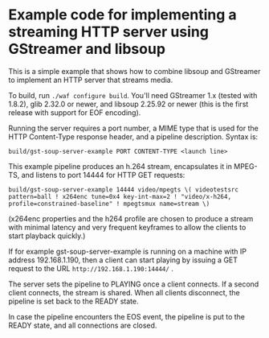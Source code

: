 Example code for implementing a streaming HTTP server using GStreamer and libsoup
=================================================================================

This is a simple example that shows how to combine libsoup and GStreamer to
implement an HTTP server that streams media.

To build, run `./waf configure build`. You'll need GStreamer 1.x (tested
with 1.8.2), glib 2.32.0 or newer, and libsoup 2.25.92 or newer (this is
the first release with support for EOF encoding).

Running the server requires a port number, a MIME type that is used for the
HTTP Content-Type response header, and a pipeline description. Syntax is:

    build/gst-soup-server-example PORT CONTENT-TYPE <launch line>

This example pipeline produces an h.264 stream, encapsulates it in MPEG-TS,
and listens to port 14444 for HTTP GET requests:

    build/gst-soup-server-example 14444 video/mpegts \( videotestsrc pattern=ball ! x264enc tune=0x4 key-int-max=2 ! "video/x-h264, profile=constrained-baseline" ! mpegtsmux name=stream \)

(x264enc properties and the h264 profile are chosen to produce a stream with
minimal latency and very frequent keyframes to allow the clients to start
playback quickly.)

If for example gst-soup-server-example is running on a machine with IP address
192.168.1.190, then a client can start playing by issuing a GET request to the
URL `http://192.168.1.190:14444/` .

The server sets the pipeline to PLAYING once a client connects. If a second
client connects, the stream is shared. When all clients disconnect, the
pipeline is set back to the READY state.

In case the pipeline encounters the EOS event, the pipeline is put to the
READY state, and all connections are closed.
